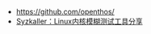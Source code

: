 
- https://github.com/openthos/
- [Syzkaller：Linux内核模糊测试工具分享](https://www.tuicool.com/articles/JbMfiyM)
